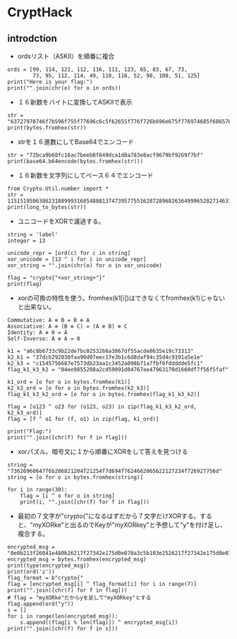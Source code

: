 # CryptHack
## introdction
* ordsリスト（ASKII）を順番に複合
```
ords = [99, 114, 121, 112, 116, 111, 123, 65, 83, 67, 73,
        73, 95, 112, 114, 49, 110, 116, 52, 98, 108, 51, 125]
print("Here is your flag:")
print("".join(chr(o) for o in ords))
```
* １６新数をバイトに変換してASKIIで表示
```
str = "63727970746f7b596f755f77696c6c5f62655f776f726b696e675f776974685f6865785f737472696e67735f615f6c6f747d"
print(bytes.fromhex(str))
```
* strを１６進数にしてBase64でエンコード
```
str = "72bca9b68fc16ac7beeb8f849dca1d8a783e8acf9679bf9269f7bf"
print(base64.b64encode(bytes.fromhex(str)))
```
* １６新数を文字列にしてベース６４でエンコード
```
from Crypto.Util.number import *
str = 11515195063862318899931685488813747395775516287289682636499965282714637259206269
print(long_to_bytes(str))
```
* ユニコードをXORで濾過する。
```
string = 'label'
integer = 13

unicode_repr = [ord(c) for c in string]
xor_unicode = [13 ^ i for i in unicode_repr]
xor_string = "".join(chr(o) for o in xor_unicode)

flag = "crypto{"+xor_string+"}"
print(flag)
```
* xorの可換の特性を使う。fromhex(k1[i])はできなくてfromhex(k1)じゃないと出来ない。
```
Commutative: A ⊕ B = B ⊕ A
Associative: A ⊕ (B ⊕ C) = (A ⊕ B) ⊕ C
Identity: A ⊕ 0 = A
Self-Inverse: A ⊕ A = 0
```
```
k1 = "a6c8b6733c9b22de7bc0253266a3867df55acde8635e19c73313"
k2_k1 = "37dcb292030faa90d07eec17e3b1c6d8daf94c35d4c9191a5e1e"
k2_k3 = "c1545756687e7573db23aa1c3452a098b71a7fbf0fddddde5fc1"
flag_k1_k3_k2 = "04ee9855208a2cd59091d04767ae47963170d1660df7f56f5faf"

k1_ord = [o for o in bytes.fromhex(k1)]
k2_k3_ord = [o for o in bytes.fromhex(k2_k3)]
flag_k1_k3_k2_ord = [o for o in bytes.fromhex(flag_k1_k3_k2)]

flag = [o123 ^ o23 for (o123, o23) in zip(flag_k1_k3_k2_ord, k2_k3_ord)]
flag = [f ^ o1 for (f, o1) in zip(flag, k1_ord)]

print("Flag:")
print("".join([chr(f) for f in flag]))
```
* xorパズル。暗号文に１から順番にXORをして答えを見つける
```
string = "73626960647f6b206821204f21254f7d694f7624662065622127234f726927756d"
string = [o for o in bytes.fromhex(string)]

for i in range(30):
    flag = [i ^ o for o in string]
    print(i, "".join([chr(f) for f in flag]))
```
* 最初の７文字が"crypto{"になるはずだから７文字だけXORする。すると、"myXORke"と出るのでKeyが"myXORkey"と予想して"y"を付け足し、複合する。
```
encrypted_msg = "0e0b213f26041e480b26217f27342e175d0e070a3c5b103e2526217f27342e175d0e077e263451150104"
encrypted_msg = bytes.fromhex(encrypted_msg)
print(type(encrypted_msg))
print(ord('z'))
flag_format = b"crypto{"
flag = [encrypted_msg[i] ^ flag_format[i] for i in range(7)]
print("".join([chr(f) for f in flag]))
# flag = "myXORke"だからyを足して"myXORkey"とする
flag.append(ord("y"))
s = []
for i in range(len(encrypted_msg)):
    s.append((flag[i % len(flag)]) ^ encrypted_msg[i])
print("".join([chr(f) for f in s]))
```
